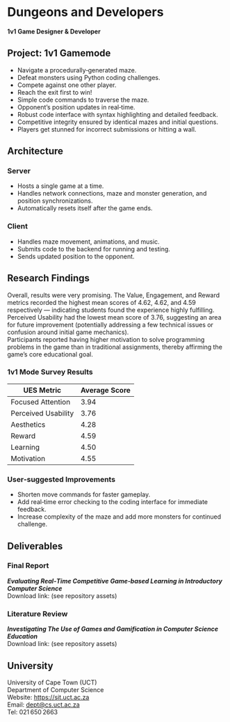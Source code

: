 # Dungeons and Developers 
**1v1 Game Designer & Developer**

## Project: 1v1 Gamemode  
- Navigate a procedurally‑generated maze.  
- Defeat monsters using Python coding challenges.  
- Compete against one other player.  
- Reach the exit first to win!  
- Simple code commands to traverse the maze.  
- Opponent’s position updates in real‑time.  
- Robust code interface with syntax highlighting and detailed feedback.  
- Competitive integrity ensured by identical mazes and initial questions.  
- Players get stunned for incorrect submissions or hitting a wall.

## Architecture  

### Server  
- Hosts a single game at a time.  
- Handles network connections, maze and monster generation, and position synchronizations.  
- Automatically resets itself after the game ends.  

### Client  
- Handles maze movement, animations, and music.  
- Submits code to the backend for running and testing.  
- Sends updated position to the opponent.  

## Research Findings  
Overall, results were very promising. The Value, Engagement, and Reward metrics recorded the highest mean scores of 4.62, 4.62, and 4.59 respectively — indicating students found the experience highly fulfilling.  
Perceived Usability had the lowest mean score of 3.76, suggesting an area for future improvement (potentially addressing a few technical issues or confusion around initial game mechanics).  
Participants reported having higher motivation to solve programming problems in the game than in traditional assignments, thereby affirming the game’s core educational goal.

### 1v1 Mode Survey Results  
| UES Metric           | Average Score |
|----------------------|--------------|
| Focused Attention     | 3.94         |
| Perceived Usability   | 3.76         |
| Aesthetics            | 4.28         |
| Reward                | 4.59         |
| Learning              | 4.50         |
| Motivation            | 4.55         |

### User‑suggested Improvements  
- Shorten move commands for faster gameplay.  
- Add real‑time error checking to the coding interface for immediate feedback.  
- Increase complexity of the maze and add more monsters for continued challenge.

## Deliverables  
### Final Report  
_**Evaluating Real‑Time Competitive Game‑based Learning in Introductory Computer Science**_  
Download link: (see repository assets)  
### Literature Review  
_**Investigating The Use of Games and Gamification in Computer Science Education**_  
Download link: (see repository assets)  

## University 
University of Cape Town (UCT)  
Department of Computer Science  
Website: https://sit.uct.ac.za  
Email: dept@cs.uct.ac.za  
Tel: 021 650 2663  
